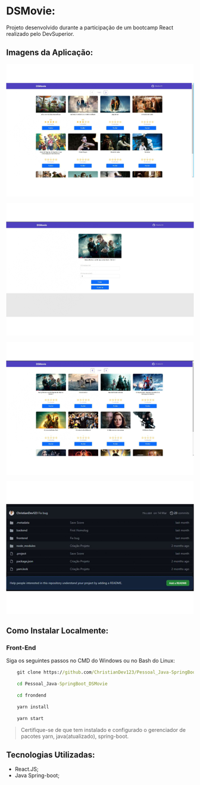 # DSMovie:

Projeto desenvolvido durante a participação de um bootcamp React realizado pelo DevSuperior.

## Imagens da Aplicação:
![Imagem App](https://github.com/ChristianDev123/Pessoal_Java-SpringBoot_DSMovie/blob/main/DSMovie_page-0001.jpg)

![Imagem App](https://github.com/ChristianDev123/Pessoal_Java-SpringBoot_DSMovie/blob/main/DSMovie_page-0002.jpg)

![Imagem App](https://github.com/ChristianDev123/Pessoal_Java-SpringBoot_DSMovie/blob/main/DSMovie_page-0003.jpg)

![Imagem App](https://github.com/ChristianDev123/Pessoal_Java-SpringBoot_DSMovie/blob/main/DSMovie_page-0004.jpg)

## Como Instalar Localmente:

### Front-End
Siga os seguintes passos no CMD do Windows ou no Bash do Linux:

```cmd
    git clone https://github.com/ChristianDev123/Pessoal_Java-SpringBoot_DSMovie.git
```
```cmd
    cd Pessoal_Java-SpringBoot_DSMovie
```
```cmd
    cd frondend
```
```cmd
    yarn install
```
```cmd
    yarn start
```

> Certifique-se de que tem instalado e configurado o gerenciador de pacotes yarn, java(atualizado), spring-boot.

## Tecnologias Utilizadas:

- React.JS;
- Java Spring-boot;
